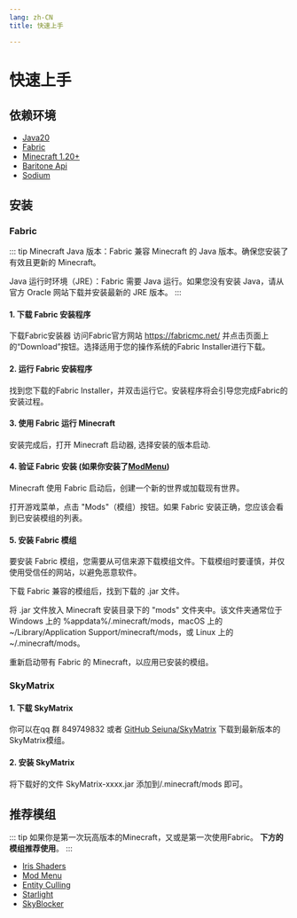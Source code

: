 ```yaml
---
lang: zh-CN
title: 快速上手

---
```

# 快速上手
## 依赖环境
- [Java20](https://openjdk.org/install/)
- [Fabric](https://fabricmc.net/)
- [Minecraft 1.20+](https://www.minecraft.net/)
- [Baritone Api](https://github.com/cabaletta/baritone/)
- [Sodium](https://modrinth.com/mod/sodium/)
## 安装
### Fabric

::: tip
Minecraft Java 版本：Fabric 兼容 Minecraft 的 Java 版本。确保您安装了有效且更新的 Minecraft。

Java 运行时环境（JRE）：Fabric 需要 Java 运行。如果您没有安装 Java，请从官方 Oracle 网站下载并安装最新的 JRE 版本。
:::


#### 1. 下载 Fabric 安装程序
下载Fabric安装器
访问Fabric官方网站 https://fabricmc.net/ 并点击页面上的“Download”按钮。选择适用于您的操作系统的Fabric Installer进行下载。

#### 2. 运行 Fabric 安装程序

找到您下载的Fabric Installer，并双击运行它。安装程序将会引导您完成Fabric的安装过程。

#### 3. 使用 Fabric 运行 Minecraft
安装完成后，打开 Minecraft 启动器,
选择安装的版本启动.

#### 4. 验证 Fabric 安装 (如果你安装了[ModMenu](https://modrinth.com/mod/modmenu))
Minecraft 使用 Fabric 启动后，创建一个新的世界或加载现有世界。

打开游戏菜单，点击 "Mods"（模组）按钮。如果 Fabric 安装正确，您应该会看到已安装模组的列表。

#### 5. 安装 Fabric 模组
要安装 Fabric 模组，您需要从可信来源下载模组文件。下载模组时要谨慎，并仅使用受信任的网站，以避免恶意软件。

下载 Fabric 兼容的模组后，找到下载的 .jar 文件。

将 .jar 文件放入 Minecraft 安装目录下的 "mods" 文件夹中。该文件夹通常位于 Windows 上的 %appdata%/.minecraft/mods，macOS 上的 ~/Library/Application Support/minecraft/mods，或 Linux 上的 ~/.minecraft/mods。

重新启动带有 Fabric 的 Minecraft，以应用已安装的模组。

### SkyMatrix

#### 1. 下载 SkyMatrix
你可以在qq 群 849749832 或者 [GitHub Seiuna/SkyMatrix](https://github.com/seiuna/skymatrix) 下载到最新版本的SkyMatrix模组。
#### 2. 安装 SkyMatrix
将下载好的文件 SkyMatrix-xxxx.jar 添加到/.minecraft/mods 即可。

## 推荐模组
::: tip
如果你是第一次玩高版本的Minecraft，又或是第一次使用Fabric。
**下方的模组推荐使用**。
:::
- [Iris Shaders](https://modrinth.com/mod/iris)
- [Mod Menu](https://modrinth.com/mod/modmenu)
- [Entity Culling](https://modrinth.com/mod/entityculling)
- [Starlight](https://modrinth.com/mod/starlight)
- [SkyBlocker](https://modrinth.com/mod/skyblocker-liap)


